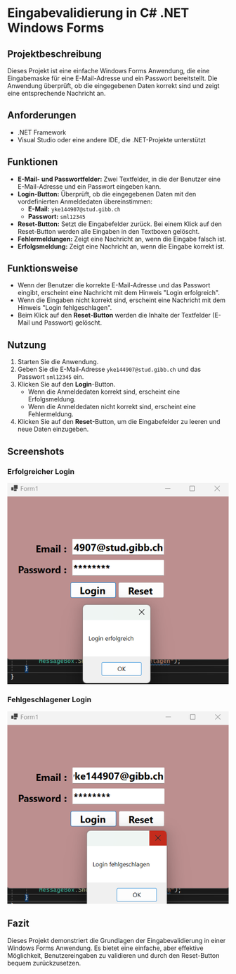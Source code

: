 # Eingabevalidierung in C# .NET Windows Forms

## Projektbeschreibung

Dieses Projekt ist eine einfache Windows Forms Anwendung, die eine Eingabemaske für eine E-Mail-Adresse und ein Passwort bereitstellt. Die Anwendung überprüft, ob die eingegebenen Daten korrekt sind und zeigt eine entsprechende Nachricht an.

## Anforderungen

- .NET Framework
- Visual Studio oder eine andere IDE, die .NET-Projekte unterstützt

## Funktionen

- **E-Mail- und Passwortfelder:** Zwei Textfelder, in die der Benutzer eine E-Mail-Adresse und ein Passwort eingeben kann.
- **Login-Button:** Überprüft, ob die eingegebenen Daten mit den vordefinierten Anmeldedaten übereinstimmen:
  - **E-Mail:** `yke144907@stud.gibb.ch`
  - **Passwort:** `sml12345`
- **Reset-Button:** Setzt die Eingabefelder zurück. Bei einem Klick auf den Reset-Button werden alle Eingaben in den Textboxen gelöscht.
- **Fehlermeldungen:** Zeigt eine Nachricht an, wenn die Eingabe falsch ist.
- **Erfolgsmeldung:** Zeigt eine Nachricht an, wenn die Eingabe korrekt ist.

## Funktionsweise

- Wenn der Benutzer die korrekte E-Mail-Adresse und das Passwort eingibt, erscheint eine Nachricht mit dem Hinweis "Login erfolgreich".
- Wenn die Eingaben nicht korrekt sind, erscheint eine Nachricht mit dem Hinweis "Login fehlgeschlagen".
- Beim Klick auf den **Reset-Button** werden die Inhalte der Textfelder (E-Mail und Passwort) gelöscht.

## Nutzung

1. Starten Sie die Anwendung.
2. Geben Sie die E-Mail-Adresse `yke144907@stud.gibb.ch` und das Passwort `sml12345` ein.
3. Klicken Sie auf den **Login**-Button.
   - Wenn die Anmeldedaten korrekt sind, erscheint eine Erfolgsmeldung.
   - Wenn die Anmeldedaten nicht korrekt sind, erscheint eine Fehlermeldung.
4. Klicken Sie auf den **Reset**-Button, um die Eingabefelder zu leeren und neue Daten einzugeben.

## Screenshots

### Erfolgreicher Login

![Erfolgreicher Login](Screenshot/Screenshot.png)

### Fehlgeschlagener Login

![Fehlgeschlagener Login](Screenshot/Screenshot1.png)


## Fazit

Dieses Projekt demonstriert die Grundlagen der Eingabevalidierung in einer Windows Forms Anwendung. Es bietet eine einfache, aber effektive Möglichkeit, Benutzereingaben zu validieren und durch den Reset-Button bequem zurückzusetzen.
